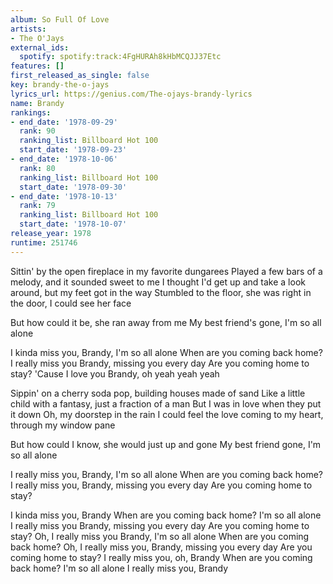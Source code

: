 ```yaml
---
album: So Full Of Love
artists:
- The O'Jays
external_ids:
  spotify: spotify:track:4FgHURAh8kHbMCQJJ37Etc
features: []
first_released_as_single: false
key: brandy-the-o-jays
lyrics_url: https://genius.com/The-ojays-brandy-lyrics
name: Brandy
rankings:
- end_date: '1978-09-29'
  rank: 90
  ranking_list: Billboard Hot 100
  start_date: '1978-09-23'
- end_date: '1978-10-06'
  rank: 80
  ranking_list: Billboard Hot 100
  start_date: '1978-09-30'
- end_date: '1978-10-13'
  rank: 79
  ranking_list: Billboard Hot 100
  start_date: '1978-10-07'
release_year: 1978
runtime: 251746
---
```

Sittin' by the open fireplace in my favorite dungarees
Played a few bars of a melody, and it sounded sweet to me
I thought I'd get up and take a look around, but my feet got in the way
Stumbled to the floor, she was right in the door, I could see her face


But how could it be, she ran away from me
My best friend's gone, I'm so all alone


I kinda miss you, Brandy, I'm so all alone
When are you coming back home?
I really miss you Brandy, missing you every day
Are you coming home to stay?
'Cause I love you Brandy, oh yeah yeah yeah


Sippin' on a cherry soda pop, building houses made of sand
Like a little child with a fantasy, just a fraction of a man
But I was in love when they put it down
Oh, my doorstep in the rain
I could feel the love coming to my heart, through my window pane


But how could I know, she would just up and gone
My best friend gone, I'm so all alone


I really miss you, Brandy, I'm so all alone
When are you coming back home?
I really miss you, Brandy, missing you every day
Are you coming home to stay?

I kinda miss you, Brandy
When are you coming back home? I'm so all alone
I really miss you Brandy, missing you every day
Are you coming home to stay?
Oh, I really miss you Brandy, I'm so all alone
When are you coming back home?
Oh, I really miss you, Brandy, missing you every day
Are you coming home to stay?
I really miss you, oh, Brandy
When are you coming back home? I'm so all alone
I really miss you, Brandy
